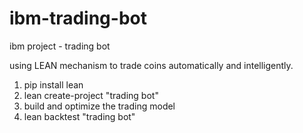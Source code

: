 # ibm-trading-bot
ibm project - trading bot

using LEAN mechanism to trade coins automatically and intelligently.

1. pip install lean
2. lean create-project "trading bot"
3. build and optimize the trading model
4. lean backtest "trading bot" 
